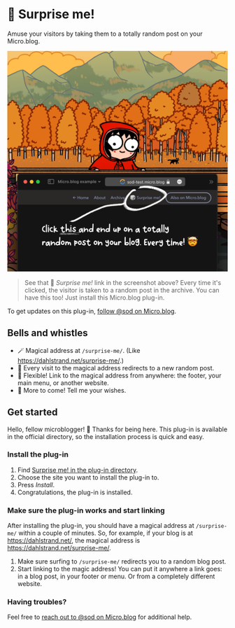 # 🎲 Surprise me!

Amuse your visitors by taking them to a totally random post on your Micro.blog.

![](./docs/screenshot.png)

> See that 🎲 *Surprise me!* link in the screenshot above? Every time it's clicked, the visitor is taken to a random post in the archive. You can have this too! Just install this Micro.blog plug-in.

To get updates on this plug-in, [follow @sod on Micro.blog](https://micro.blog/sod).

## Bells and whistles

* 🪄 Magical address at `/surprise-me/`. (Like https://dahlstrand.net/surprise-me/.)
* 🎲 Every visit to the magical address redirects to a new random post.
* 💪 Flexible! Link to the magical address from anywhere: the footer, your main menu, or another website.
* 🎁 More to come! Tell me your wishes.

## Get started

Hello, fellow microblogger! 👋 Thanks for being here. This plug-in is available in the official directory, so the installation process is quick and easy.

### Install the plug-in

1. Find [Surprise me! in the plug-in directory](https://micro.blog/account/plugins/view/39).
2. Choose the site you want to install the plug-in to.
3. Press *Install*.
4. Congratulations, the plug-in is installed.

### Make sure the plug-in works and start linking

After installing the plug-in, you should have a magical address at `/surprise-me/` within a couple of minutes. So, for example, if your blog is at https://dahlstrand.net/, the magical address is https://dahlstrand.net/surprise-me/.

1. Make sure surfing to `/surprise-me/` redirects you to a random blog post.
2. Start linking to the magic address! You can put it anywhere a link goes: in a blog post, in your footer or menu. Or from a completely different website.

### Having troubles?

Feel free to [reach out to @sod on Micro.blog](https://micro.blog/sod) for additional help.
